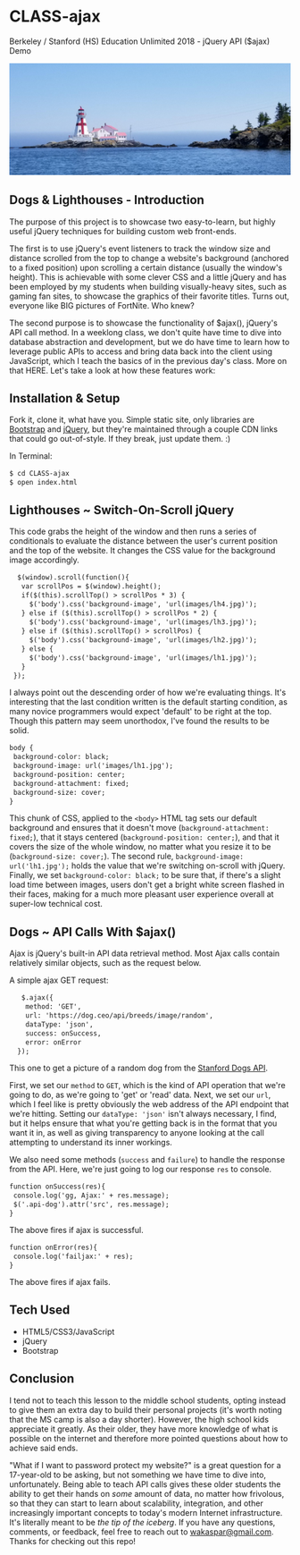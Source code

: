 # CLASS-ajax
Berkeley / Stanford (HS) Education Unlimited 2018  - jQuery API ($ajax) Demo

![lighthouse](https://github.com/wakaspar/CLASS-ajax/blob/master/images/lh1.jpg)

 ## Dogs & Lighthouses - Introduction
 The purpose of this project is to showcase two easy-to-learn, but highly useful jQuery techniques for building custom web front-ends.  
 
The first is to use jQuery's event listeners to track the window size and distance scrolled from the top to change a website's background (anchored to a fixed position) upon scrolling a certain distance (usually the window's height).  This is achievable with some clever CSS and a little jQuery and has been employed by my students when  building visually-heavy sites, such as gaming fan sites, to showcase the graphics of their favorite titles.  Turns out, everyone like BIG pictures of FortNite.  Who knew?
 
The second purpose is to showcase the functionality of $ajax(), jQuery's API call method.  In a weeklong class, we don't quite have time to dive into database abstraction and development, but we do have time to learn how to leverage public APIs to access and bring data back into the client using JavaScript, which I teach the basics of in the previous day's class. More on that HERE.  Let's take a look at how these features work:

## Installation & Setup
Fork it, clone it, what have you.  Simple static site, only libraries are [Bootstrap](https://getbootstrap.com/) and [jQuery](https://jquery.com/), but they're maintained through a couple CDN links that could go out-of-style.  If they break, just update them. :)

In Terminal:
```
$ cd CLASS-ajax
$ open index.html
```

## Lighthouses ~ Switch-On-Scroll jQuery
This code grabs the height of the window and then runs a series of conditionals to evaluate the distance between the user's current position and the top of the website.  It changes the CSS value for the background image accordingly.
 ```
   $(window).scroll(function(){
    var scrollPos = $(window).height();
    if($(this).scrollTop() > scrollPos * 3) {
      $('body').css('background-image', 'url(images/lh4.jpg)');
    } else if ($(this).scrollTop() > scrollPos * 2) {
      $('body').css('background-image', 'url(images/lh3.jpg)');
    } else if ($(this).scrollTop() > scrollPos) {
      $('body').css('background-image', 'url(images/lh2.jpg)');
    } else {
      $('body').css('background-image', 'url(images/lh1.jpg)');
    }
  });
 ```
 I always point out the descending order of how we're evaluating things.  It's interesting that the last condition written is the default starting condition, as many novice programmers would expect 'default' to be right at the top.  Though this pattern may seem unorthodox, I've found the results to be solid.
 
 ```
 body {
  background-color: black;
  background-image: url('images/lh1.jpg');
  background-position: center;
  background-attachment: fixed;
  background-size: cover;
}
 ```
 This chunk of CSS, applied to the ```<body>``` HTML tag sets our default background and ensures that it doesn't move (```background-attachment: fixed;```), that it stays centered (```background-position: center;```), and that it covers the size of the whole window, no matter what you resize it to be (```background-size: cover;```).  The second rule, ```background-image: url('lh1.jpg');``` holds the value that we're switching on-scroll with jQuery.  Finally, we set ```background-color: black;``` to be sure that, if there's a slight load time between images, users don't get a bright white screen flashed in their faces, making for a much more pleasant user experience overall at super-low technical cost.
 
## Dogs ~ API Calls With $ajax()
Ajax is jQuery's built-in API data retrieval method.  Most Ajax calls contain relatively similar objects, such as the request below.

A simple ajax GET request:
```
   $.ajax({
    method: 'GET',
    url: 'https://dog.ceo/api/breeds/image/random',
    dataType: 'json',
    success: onSuccess,
    error: onError
  });
 ```
 This one to get a picture of a random dog from the [Stanford Dogs API](https://dog.ceo/dog-api/).
 
 First, we set our ```method``` to ```GET```, which is the kind of API operation that we're going to do, as we're going to 'get' or 'read' data.  Next, we set our ```url```, which I feel like is pretty obviously the web address of the API endpoint that we're hitting.  Setting our ```dataType: 'json'``` isn't always necessary, I find, but it helps ensure that what you're getting back is in the format that you want it in, as well as giving transparency to anyone looking at the call attempting to understand its inner workings.
 
 
 We also need some methods (```success``` and ```failure```) to handle the response from the API.  Here, we're just going to log our response ```res``` to console.
 ```
 function onSuccess(res){
  console.log('gg, Ajax:' + res.message);
  $('.api-dog').attr('src', res.message);
}
 ```
 The above fires if ajax is successful.
 
 ```
 function onError(res){
  console.log('failjax:' + res);
}
 ```
 The above fires if ajax fails.

 ## Tech Used
 + HTML5/CSS3/JavaScript
 + jQuery
 + Bootstrap

 ## Conclusion
 I tend not to teach this lesson to the middle school students, opting instead to give them an extra day to build their personal projects (it's worth noting that the MS camp is also a day shorter).  However, the high school kids appreciate it greatly.  As their older, they have more knowledge of what is possible on the internet and therefore more pointed questions about how to achieve said ends.  
 
"What if I want to password protect my website?" is a great question for a 17-year-old to be asking, but not something we have time to dive into, unfortunately.  Being able to teach API calls gives these older students the ability to get their hands on *some* amount of data, no matter how frivolous, so that they can start to learn about scalability, integration, and other increasingly important concepts to today's modern Internet infrastructure.  It's literally meant to be *the tip of the iceberg*.  If you have any questions, comments, or feedback, feel free to reach out to [wakaspar@gmail.com](mailto:wakaspar@gmail.com). Thanks for checking out this repo!
